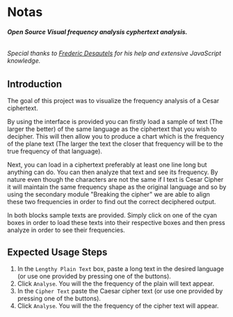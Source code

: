 # Notas
###### **Open Source Visual frequency analysis cyphertext analysis.**
###### Special thanks to [Frederic Desautels](https://github.com/mrwompwomp) for his help and extensive JavaScript knowledge.

## Introduction

The goal of this project was to visualize the frequency analysis of a 
Cesar ciphertext. 

By using the interface is provided you can firstly load a sample of 
text (The larger the better) of the same language as the ciphertext 
that you wish to decipher. This will then allow you to produce a chart
 which is the frequency of the plane text (The larger the text the 
 closer that frequency will be to the true frequency of that language).

Next, you can load in a ciphertext preferably at least one line long 
but anything can do. You can then analyze that text and see its 
frequency. By nature even though the characters are not the same if 
I text is Cesar Cipher it will maintain the same frequency shape as 
the original language and so by using the secondary module "Breaking 
the cipher" we are able to align these two frequencies in order to 
find out the correct deciphered output.

In both blocks sample texts are provided. Simply click on one of the 
cyan boxes in order to load these texts into their respective boxes 
and then press analyze in order to see their frequencies.

## **Expected Usage Steps**
1. In the `Lengthy Plain Text` box, paste a long text in the desired language (or use one provided by pressing one of the buttons).
2. Click `Analyse`. You will the the frequency of the plain will text appear.
3. In the `Cipher Text` paste the Caesar cipher text (or use one provided by pressing one of the buttons).
4. Click `Analyse`. You will the the frequency of the cipher text will appear.
